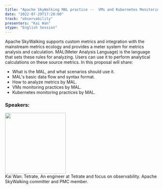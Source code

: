 ```yaml
---
title: "Apache SkyWalking MAL practice --  VMs and Kubernetes Monitoring"
date: "2022-07-29T17:20:00"
track: "observability"
presenters: "Kai Wan"
stype: "English Session"
---
```

Apache SkyWalking supports custom metrics and integration with the mainstream metrics ecology and provides a meter system for metrics analysis and calculation. MAL(Meter Analysis Language) is the language that sets these rules for analyzing. Users can use it to perform analytical calculations on these source metrics. In this proposal will share:
- What is the MAL, and what scenarios should use it.
- MAL's basic data flow and syntax format.
- How to analyze metrics by MAL.
- VMs monitoring practices by MAL.
- Kubernetes monitoring practices by MAL.
 ### Speakers: 
 <img src="images/speaker/1134.png" width="200" /><br>Kai Wan: Tetrate, An engineer at Tetrate and focus on observability.
Apache SkyWalking committer and PMC member.

 
